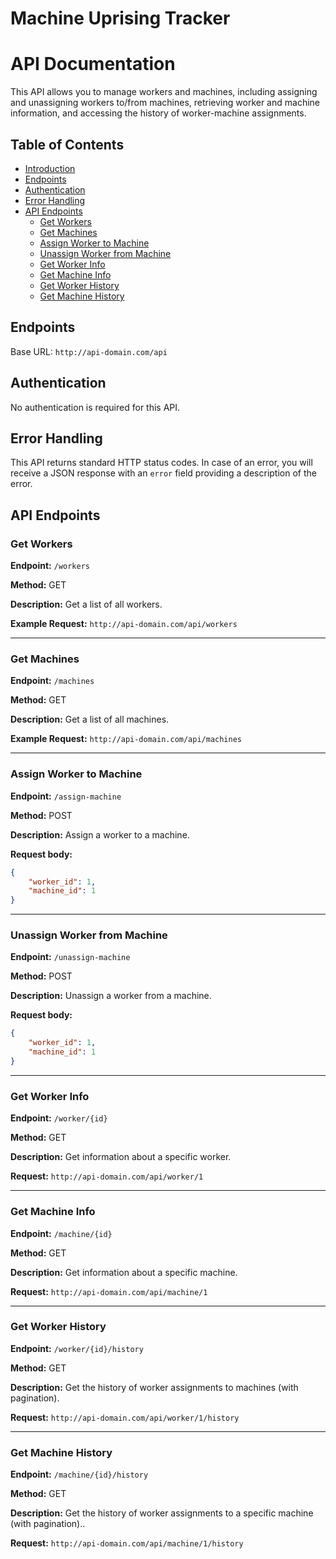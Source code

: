 # Machine Uprising Tracker

# API Documentation


This API allows you to manage workers and machines, including assigning and unassigning workers to/from machines, retrieving worker and machine information, and accessing the history of worker-machine assignments.

## Table of Contents
- [Introduction](#introduction)
- [Endpoints](#endpoints)
- [Authentication](#authentication)
- [Error Handling](#error-handling)
- [API Endpoints](#api-endpoints)
    - [Get Workers](#get-workers)
    - [Get Machines](#get-machines)
    - [Assign Worker to Machine](#assign-worker-to-machine)
    - [Unassign Worker from Machine](#unassign-worker-from-machine)
    - [Get Worker Info](#get-worker-info)
    - [Get Machine Info](#get-machine-info)
    - [Get Worker History](#get-worker-history)
    - [Get Machine History](#get-machine-history)

## Endpoints

Base URL: `http://api-domain.com/api`

## Authentication

No authentication is required for this API.

## Error Handling

This API returns standard HTTP status codes. In case of an error, you will receive a JSON response with an `error` field providing a description of the error.

## API Endpoints

### Get Workers

**Endpoint:** `/workers`

**Method:** GET

**Description:** Get a list of all workers.

**Example Request:**
`http://api-domain.com/api/workers`

__________
### Get Machines
**Endpoint:** `/machines`

**Method:** GET

**Description:** Get a list of all machines.

**Example Request:**
`http://api-domain.com/api/machines`

__________
### Assign Worker to Machine
**Endpoint:** `/assign-machine`

**Method:** POST

**Description:**  Assign a worker to a machine.

**Request body:**
```json
{
    "worker_id": 1,
    "machine_id": 1
}
```

__________
### Unassign Worker from Machine
**Endpoint:** `/unassign-machine`

**Method:** POST

**Description:**  Unassign a worker from a machine.

**Request body:**
```json
{
    "worker_id": 1,
    "machine_id": 1
}
```

__________
### Get Worker Info
**Endpoint:** `/worker/{id}`

**Method:** GET

**Description:**  Get information about a specific worker.

**Request:**
`http://api-domain.com/api/worker/1
`

__________
### Get Machine Info
**Endpoint:** `/machine/{id}`

**Method:** GET

**Description:**  Get information about a specific machine.

**Request:**
`http://api-domain.com/api/machine/1
`


__________
### Get Worker History
**Endpoint:** `/worker/{id}/history`

**Method:** GET

**Description:**  Get the history of worker assignments to machines (with pagination).

**Request:**
`http://api-domain.com/api/worker/1/history
`

__________
### Get Machine History
**Endpoint:** `/machine/{id}/history`

**Method:** GET

**Description:**  Get the history of worker assignments to a specific machine  (with pagination)..

**Request:**
`http://api-domain.com/api/machine/1/history
`
